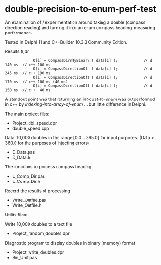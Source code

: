 # double-precision-to-enum-perf-test

An examination of / experimentation around taking a double (compass direction reading) and turning it into an enum compass heading, measuring performance.

Tested in Delphi 11 and C++Builder 10.3.3 Community Edition.

Results tl;dr
```
			 O[i] = CompassDirnByBinary ( data[i] );            // d 140 ms  // c++ 100 ms
			 O[i] = CompassDirectionOf  ( data[i] );            // d 245 ms  // c++ 190 ms
			 O[i] = CompassDirectionOf2 ( data[i] );            // d 170 ms  // c++ 100 ms (40 ms)
			 O[i] = CompassDirectionOf3 ( data[i] );            // d 150 ms  // c++  40 ms
```       
       
A standout point was that returning an *int-cast-to-enum* was outperformed in c++ by *indexing-into-array-of-enum* ... but little difference in Delphi.


The main project files:
- Project_dbl_speed.dpr 
- double_speed.cpp 

Data. 10,000 doubles in the range [0.0 .. 365.0] for input purposes.  (Data > 360.0 for the purposes of injecting errors)
- D_Data.pas 
- D_Data.h 

The functions to process compass heading
- U_Comp_Dir.pas 
- U_Comp_Dir.h

Record the results of processing
- Write_Outfile.pas 
- Write_Outfile.h

Utility files:

Write 10,000 doubles to a text file
- Project_random_doubles.dpr

Diagnostic program to display doubles in binary (memory) format
- Project_write_doubles.dpr 
- Bin_Unit.pas


